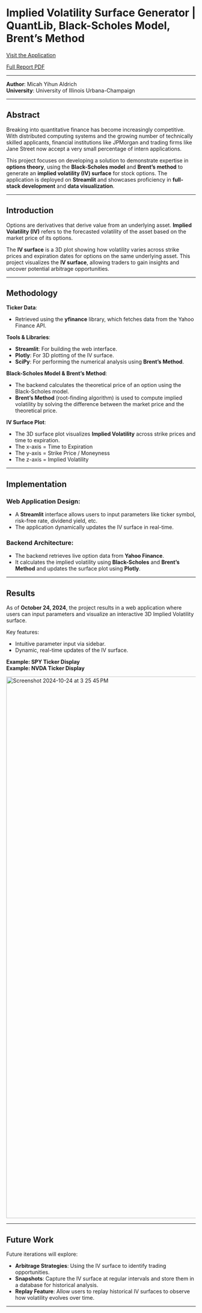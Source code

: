 # Implied Volatility Surface Generator | QuantLib, Black-Scholes Model, Brent’s Method

[Visit the Application](https://theivsurface.streamlit.app/)

[Full Report PDF](./docs/Implied%20Volatility%20Surface%20Report.pdf)

---

**Author**: Micah Yihun Aldrich  
**University**: University of Illinois Urbana-Champaign

---

## Abstract

Breaking into quantitative finance has become increasingly competitive. With distributed computing systems and the growing number of technically skilled applicants, financial institutions like JPMorgan and trading firms like Jane Street now accept a very small percentage of intern applications.

This project focuses on developing a solution to demonstrate expertise in **options theory**, using the **Black-Scholes model** and **Brent’s method** to generate an **implied volatility (IV) surface** for stock options. The application is deployed on **Streamlit** and showcases proficiency in **full-stack development** and **data visualization**.

---

## Introduction

Options are derivatives that derive value from an underlying asset. **Implied Volatility (IV)** refers to the forecasted volatility of the asset based on the market price of its options. 

The **IV surface** is a 3D plot showing how volatility varies across strike prices and expiration dates for options on the same underlying asset. This project visualizes the **IV surface**, allowing traders to gain insights and uncover potential arbitrage opportunities.

---

## Methodology

**Ticker Data**:  
- Retrieved using the **yfinance** library, which fetches data from the Yahoo Finance API.

**Tools & Libraries**:
- **Streamlit**: For building the web interface.
- **Plotly**: For 3D plotting of the IV surface.
- **SciPy**: For performing the numerical analysis using **Brent’s Method**.

**Black-Scholes Model & Brent’s Method**:
- The backend calculates the theoretical price of an option using the Black-Scholes model.
- **Brent’s Method** (root-finding algorithm) is used to compute implied volatility by solving the difference between the market price and the theoretical price.

**IV Surface Plot**:
- The 3D surface plot visualizes **Implied Volatility** across strike prices and time to expiration.
- The x-axis = Time to Expiration  
- The y-axis = Strike Price / Moneyness  
- The z-axis = Implied Volatility  

---

## Implementation

### Web Application Design:
- A **Streamlit** interface allows users to input parameters like ticker symbol, risk-free rate, dividend yield, etc.
- The application dynamically updates the IV surface in real-time.

### Backend Architecture:
- The backend retrieves live option data from **Yahoo Finance**.
- It calculates the implied volatility using **Black-Scholes** and **Brent’s Method** and updates the surface plot using **Plotly**.

---

## Results

As of **October 24, 2024**, the project results in a web application where users can input parameters and visualize an interactive 3D Implied Volatility surface. 

Key features:
- Intuitive parameter input via sidebar.
- Dynamic, real-time updates of the IV surface.

**Example: SPY Ticker Display**  
**Example: NVDA Ticker Display**

<img width="1440" alt="Screenshot 2024-10-24 at 3 25 45 PM" src="https://github.com/user-attachments/assets/f073f0f1-255e-4891-9e35-821ef8246bdb">


---

## Future Work

Future iterations will explore:
- **Arbitrage Strategies**: Using the IV surface to identify trading opportunities.
- **Snapshots**: Capture the IV surface at regular intervals and store them in a database for historical analysis.
- **Replay Feature**: Allow users to replay historical IV surfaces to observe how volatility evolves over time.

---
